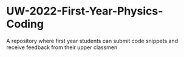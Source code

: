 # UW-2022-First-Year-Physics-Coding
A repository where first year students can submit code snippets and receive feedback from their upper classmen
